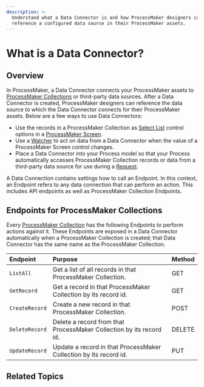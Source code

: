 ```yaml
---
description: >-
  Understand what a Data Connector is and how ProcessMaker designers can
  reference a configured data source in their ProcessMaker assets.
---
```


# What is a Data Connector?

## Overview

In ProcessMaker, a Data Connector connects your ProcessMaker assets to [ProcessMaker Collections](../../collections/what-is-a-collection.md) or third-party data sources. After a Data Connector is created, ProcessMaker designers can reference the data source to which the Data Connector connects for their ProcessMaker assets. Below are a few ways to use Data Connectors:

* Use the records in a ProcessMaker Collection as [Select List](../design-forms/screens-builder/control-descriptions/select-list-control-settings.md) control options in a [ProcessMaker Screen](../design-forms/what-is-a-form.md).
* Use a [Watcher](../design-forms/screens-builder/manage-watchers/what-is-a-watcher.md) to act on data from a Data Connector when the value of a ProcessMaker Screen control changes.
* Place a Data Connector into your Process model so that your Process automatically accesses ProcessMaker Collection records or data from a third-party data source for use during a [Request](../../using-processmaker/requests/what-is-a-request.md).

A Data Connection contains settings how to call an Endpoint. In this context, an Endpoint refers to any data connection that can perform an action. This includes API endpoints as well as ProcessMaker Collection Endpoints.

## Endpoints for ProcessMaker Collections

Every [ProcessMaker Collection](../../collections/what-is-a-collection.md) has the following Endpoints to perform actions against it. These Endpoints are exposed in a Data Connector automatically when a ProcessMaker Collection is created; that Data Connector has the same name as the ProcessMaker Collection.

| Endpoint | Purpose | Method |
| :--- | :--- | :--- |
| `ListAll` | Get a list of all records in that ProcessMaker Collection. | GET |
| `GetRecord` | Get a record in that ProcessMaker Collection by its record id. | GET |
| `CreateRecord` | Create a new record in that ProcessMaker Collection. | POST |
| `DeleteRecord` | Delete a record from that ProcessMaker Collection by its record id. | DELETE |
| `UpdateRecord` | Update a record in that ProcessMaker Collection by its record id. | PUT |

## Related Topics



